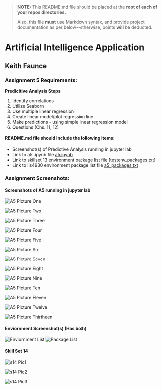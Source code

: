 > **NOTE:** This README.md file should be placed at the **root of each of your repos directories.**
>
>Also, this file **must** use Markdown syntax, and provide project documentation as per below--otherwise, points **will** be deducted.
>

# Artificial Intelligence Application

## Keith Faunce

### Assignment 5 Requirements:

**Predicitive Analysis Steps**

1. Identify correlations
2. Utilize Seaborn
3. Use multiple linear regression
4. Create linear model/plot regression line
5. Make predictions - using simple linear regression model
6. Questions (Chs. 11, 12)

#### README.md file should include the following items:

* Screenshot(s) of Predictive Analysis running in jupyter lab
* Link to a5 .ipynb file [a5.ipynb](a5.ipynb "A5 jupyter notebook")
* Link to skillset 13 environment package list file [[testenv_packages.txt](conda_env/testenv_packages.txt)]
* Link to lis4930 environment package list file [a5_packages.txt](conda_env/a5_packages.txt)


### Assignment Screenshots:

#### Screenshots of A5 running in jupyter lab 

![A5 Picture One](img5/a5_p1.PNG)

![A5 Picture Two](img5/a5_p2.PNG)

![A5 Picture Three](img5/a5_p3.PNG)

![A5 Picture Four](img5/a5_p4.PNG)

![A5 Picture Five](img5/a5_p5.PNG)

![A5 Picture Six](img5/a5_p6.PNG)

![A5 Picture Seven](img5/a5_p7.PNG)

![A5 Picture Eight](img5/a5_p8.PNG)

![A5 Picture Nine](img5/a5_p9.PNG)

![A5 Picture Ten](img5/a5_p10.PNG)

![A5 Picture Eleven](img5/a5_p11.PNG)

![A5 Picture Twelve](img5/a5_p12.PNG)

![A5 Picture Thirtheen](img5/a5_p13.PNG)


#### Enviornment Screenshot(s) (Has both)

![Enviornment List](testenv_env_list.PNG)
![Package List](package_ver.PNG)


#### Skill Set 14

![s14 Pic1](img5/s14_p1.PNG)   

![s14 Pic2](img5/s14_p2.PNG)   

![s14 Pic3](img5/s14_p3.PNG)  